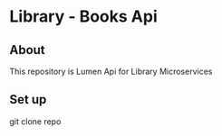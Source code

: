 #   Library - Books Api 

## About 
This repository is Lumen Api for Library Microservices

## Set up
git clone repo

